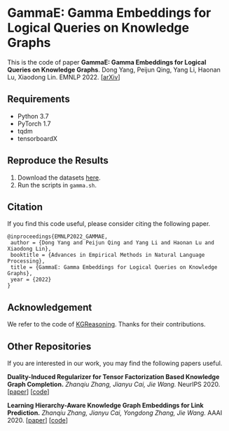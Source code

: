 # GammaE: Gamma Embeddings for Logical Queries on Knowledge Graphs

This is the code of paper 
**GammaE: Gamma Embeddings for Logical Queries on Knowledge Graphs**. 
Dong Yang, Peijun Qing, Yang Li, Haonan Lu, Xiaodong Lin. EMNLP 2022. [[arXiv](https://arxiv.org/abs/2210.15578)]

## Requirements
- Python 3.7
- PyTorch 1.7
- tqdm
- tensorboardX


## Reproduce the Results
1. Download the datasets [here](http://snap.stanford.edu/betae/KG_data.zip).
2. Run the scripts in `gamma.sh`.


## Citation
If you find this code useful, please consider citing the following paper.
```
@inproceedings{EMNLP2022_GAMMAE,
 author = {Dong Yang and Peijun Qing and Yang Li and Haonan Lu and Xiaodong Lin},
 booktitle = {Advances in Empirical Methods in Natural Language Processing},
 title = {GammaE: Gamma Embeddings for Logical Queries on Knowledge Graphs},
 year = {2022}
}
```

## Acknowledgement
We refer to the code of [KGReasoning](https://github.com/snap-stanford/KGReasoning). Thanks for their contributions.

## Other Repositories
If you are interested in our work, you may find the following papers useful.

**Duality-Induced Regularizer for Tensor Factorization Based Knowledge Graph Completion.**
*Zhanqiu Zhang, Jianyu Cai, Jie Wang.* NeurIPS 2020. [[paper](https://arxiv.org/abs/2011.05816)] [[code](https://github.com/MIRALab-USTC/KGE-DURA)]

**Learning Hierarchy-Aware Knowledge Graph Embeddings for Link Prediction.**
*Zhanqiu Zhang, Jianyu Cai, Yongdong Zhang, Jie Wang.* AAAI 2020. [[paper](https://arxiv.org/pdf/1911.09419.pdf)] [[code](https://github.com/MIRALab-USTC/KGE-HAKE)]
